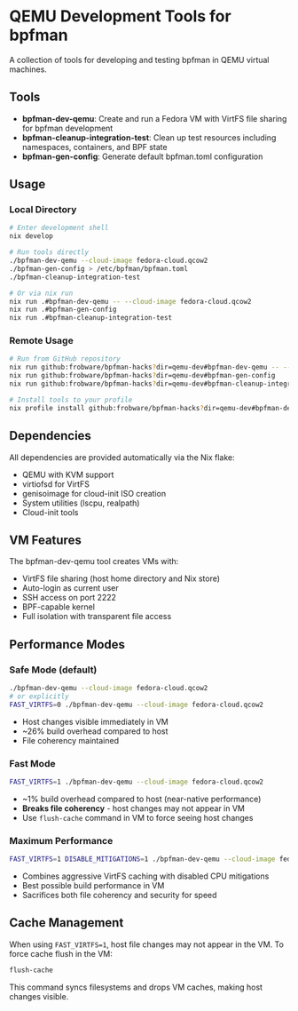 # QEMU Development Tools for bpfman

A collection of tools for developing and testing bpfman in QEMU virtual machines.

## Tools

- **bpfman-dev-qemu**: Create and run a Fedora VM with VirtFS file sharing for bpfman development
- **bpfman-cleanup-integration-test**: Clean up test resources including namespaces, containers, and BPF state
- **bpfman-gen-config**: Generate default bpfman.toml configuration

## Usage

### Local Directory

```bash
# Enter development shell
nix develop

# Run tools directly
./bpfman-dev-qemu --cloud-image fedora-cloud.qcow2
./bpfman-gen-config > /etc/bpfman/bpfman.toml
./bpfman-cleanup-integration-test

# Or via nix run
nix run .#bpfman-dev-qemu -- --cloud-image fedora-cloud.qcow2
nix run .#bpfman-gen-config
nix run .#bpfman-cleanup-integration-test
```

### Remote Usage

```bash
# Run from GitHub repository
nix run github:frobware/bpfman-hacks?dir=qemu-dev#bpfman-dev-qemu -- --cloud-image fedora-cloud.qcow2
nix run github:frobware/bpfman-hacks?dir=qemu-dev#bpfman-gen-config
nix run github:frobware/bpfman-hacks?dir=qemu-dev#bpfman-cleanup-integration-test

# Install tools to your profile
nix profile install github:frobware/bpfman-hacks?dir=qemu-dev#bpfman-dev-qemu
```

## Dependencies

All dependencies are provided automatically via the Nix flake:
- QEMU with KVM support
- virtiofsd for VirtFS
- genisoimage for cloud-init ISO creation
- System utilities (lscpu, realpath)
- Cloud-init tools

## VM Features

The bpfman-dev-qemu tool creates VMs with:
- VirtFS file sharing (host home directory and Nix store)
- Auto-login as current user
- SSH access on port 2222
- BPF-capable kernel
- Full isolation with transparent file access

## Performance Modes

### Safe Mode (default)
```bash
./bpfman-dev-qemu --cloud-image fedora-cloud.qcow2
# or explicitly
FAST_VIRTFS=0 ./bpfman-dev-qemu --cloud-image fedora-cloud.qcow2
```
- Host changes visible immediately in VM
- ~26% build overhead compared to host
- File coherency maintained

### Fast Mode
```bash
FAST_VIRTFS=1 ./bpfman-dev-qemu --cloud-image fedora-cloud.qcow2
```
- ~1% build overhead compared to host (near-native performance)
- **Breaks file coherency** - host changes may not appear in VM
- Use `flush-cache` command in VM to force seeing host changes

### Maximum Performance
```bash
FAST_VIRTFS=1 DISABLE_MITIGATIONS=1 ./bpfman-dev-qemu --cloud-image fedora-cloud.qcow2
```
- Combines aggressive VirtFS caching with disabled CPU mitigations
- Best possible build performance in VM
- Sacrifices both file coherency and security for speed

## Cache Management

When using `FAST_VIRTFS=1`, host file changes may not appear in the VM. To force cache flush in the VM:

```bash
flush-cache
```

This command syncs filesystems and drops VM caches, making host changes visible.